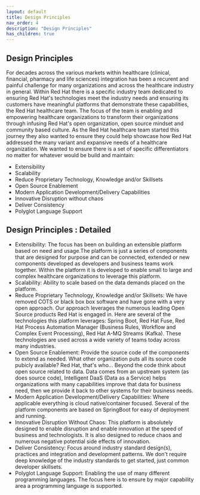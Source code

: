 ```yaml
---
layout: default
title: Design Principles
nav_order: 4
description: "Design Principles"
has_children: true
---
```


## Design Principles

For decades across the various markets within healthcare (clinical, financial, pharmacy and life sciences) integration 
has been a recurent and painful challenge for many organizations and across the healthcare industry in general. 
Within Red Hat there is a specific industry team dedicated to ensuring Red Hat's technologies meet the industry 
needs and ensuring its customers have meaningful platforms that demonstrate these capabilities, the Red Hat 
healthcare team. The focus of the team is enabling and empowering healthcare organizations to transform their 
organizations through infusing Red Hat's open organization, open source mindset and community based culture. 
As the Red Hat healthcare team started this journey they also wanted to ensure they could help showcase how Red 
Hat addressed the many variant and expansive needs of a healthcare organization. We wanted to ensure there is a 
set of specific differentiators no matter for whatever would be build and maintain:

* Extensibility
* Scalability
* Reduce Proprietary Technology, Knowledge and/or Skillsets
* Open Source Enablement
* Modern Application Development/Delivery Capabilities
* Innovative Disruption without chaos
* Deliver Consistency
* Polyglot Language Support

## Design Principles : Detailed

* Extensibility:
  The focus has been on building an extensible platform based on need and usage.The platform is just a series of components 
  that are designed for purpose and can be connected, extended or new components developed as developers and business teams 
  work together. Within the platform it is developed to enable small to large and complex healthcare organizations to leverage 
  this platform.
* Scalability: Ability to scale based on the data demands placed on the platform.
* Reduce Proprietary Technology, Knowledge and/or Skillsets:
  We have removed COTS or black box box software and have gone with a very open approach. Our approach leverages the numerous 
  leading Open Source products Red Hat is engaged in. Here are several of the technologies this platform leverages: 
  Spring Boot, Red Hat Fuse, Red Hat Process Automation Manager (Business Rules, Workflow and Complex Event Processing), 
  Red Hat A-MQ Streams (Kafka). These technologies are used across a wide variety of teams today across many industries.
* Open Source Enablement: 
  Provide the source code of the components to extend as needed. What other organization puts all its source code pubicly 
  available? Red Hat, that's who... Beyond the code think about open source related to data. Data comes from an upstream 
  system (as does source code), Intelligent DaaS (Data as a Service) helps organizations with many capabilities improve 
  that data for business need, then we provide it back to other systems for their business needs.
* Modern Application Development/Delivery Capabilities:
  Where applicable everything is cloud native/container focused. Several of the platform components are based on 
  SpringBoot for easy of deployment and running.
* Innovative Disruption Without Chaos: 
  This platform is absolutely designed to enable disruption and enable innovation at the speed of business and 
  technologists. It is also designed to reduce chaos and numerous negative potential side effects of innovation.
* Deliver Consistency:
  Focus around industry standard design(s), practices and integration and development patterns. We don't require 
  deep knowledge of the industry standards to get started, just common developer skillsets.
* Polyglot Language Support:
  Enabling the use of many different programming languages. The focus here is to ensure by major capability area a 
  programming language is supported.




